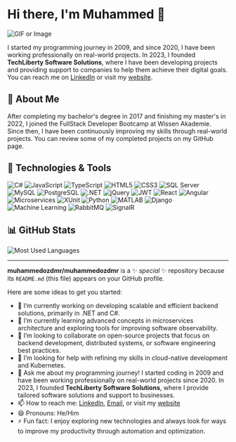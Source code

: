 # Hi there, I'm Muhammed 👋

![GIF or Image](https://i.giphy.com/media/v1.Y2lkPTc5MGI3NjExZzM0NTM1Nm9jNTl0d2UxbzJnMWh6aHVkd3h5bm5xbmxyNHVvZG9mZSZlcD12MV9pbnRlcm5hbF9naWZfYnlfaWQmY3Q9Zw/9W6X9HzEX73VbjR2WV/giphy.gif)

I started my programming journey in 2009, and since 2020, I have been working professionally on real-world projects. In 2023, I founded **TechLiberty Software Solutions**, where I have been developing projects and providing support to companies to help them achieve their digital goals. You can reach me on [LinkedIn](https://www.linkedin.com/in/muhammedozdmr) or visit my [website](http://www.muhammedozdemir.net).

## 📝 About Me
After completing my bachelor's degree in 2017 and finishing my master's in 2022, I joined the FullStack Developer Bootcamp at Wissen Akademie. Since then, I have been continuously improving my skills through real-world projects. You can review some of my completed projects on my GitHub page.

## 🚀 Technologies & Tools
![C#](https://img.shields.io/badge/-C%23-239120?style=flat&logo=c-sharp&logoColor=white)
![JavaScript](https://img.shields.io/badge/-JavaScript-F7DF1E?style=flat&logo=javascript&logoColor=black)
![TypeScript](https://img.shields.io/badge/-TypeScript-007ACC?style=flat&logo=typescript&logoColor=white)
![HTML5](https://img.shields.io/badge/-HTML5-E34F26?style=flat&logo=html5&logoColor=white)
![CSS3](https://img.shields.io/badge/-CSS3-1572B6?style=flat&logo=css3&logoColor=white)
![SQL Server](https://img.shields.io/badge/-Microsoft%20SQL%20Server-CC2927?style=flat&logo=microsoft-sql-server&logoColor=white)
![MySQL](https://img.shields.io/badge/-MySQL-4479A1?style=flat&logo=mysql&logoColor=white)
![PostgreSQL](https://img.shields.io/badge/-PostgreSQL-336791?style=flat&logo=postgresql&logoColor=white)
![.NET](https://img.shields.io/badge/-.NET-5C2D91?style=flat&logo=.net&logoColor=white)
![jQuery](https://img.shields.io/badge/-jQuery-0769AD?style=flat&logo=jquery&logoColor=white)
![JWT](https://img.shields.io/badge/-JWT-000000?style=flat&logo=json-web-tokens&logoColor=white)
![React](https://img.shields.io/badge/-React-61DAFB?style=flat&logo=react&logoColor=black)
![Angular](https://img.shields.io/badge/-Angular-DD0031?style=flat&logo=angular&logoColor=white)
![Microservices](https://img.shields.io/badge/-Microservices-005571?style=flat&logo=microservices&logoColor=white)
![XUnit](https://img.shields.io/badge/-XUnit-5C2D91?style=flat&logo=.net&logoColor=white)
![Python](https://img.shields.io/badge/-Python-3776AB?style=flat&logo=python&logoColor=white)
![MATLAB](https://img.shields.io/badge/-MATLAB-0076A8?style=flat&logo=mathworks&logoColor=white)
![Django](https://img.shields.io/badge/-Django-092E20?style=flat&logo=django&logoColor=white)
![Machine Learning](https://img.shields.io/badge/-Machine%20Learning-10202b?style=flat&logo=databricks&logoColor=white)
![RabbitMQ](https://img.shields.io/badge/-RabbitMQ-FF6600?style=flat&logo=rabbitmq&logoColor=white)
![SignalR](https://img.shields.io/badge/-SignalR-009688?style=flat&logo=signalr&logoColor=white)


## 📊 GitHub Stats

![Most Used Languages](https://github-readme-stats.vercel.app/api/top-langs/?username=muhammedozdmr&layout=compact&theme=dark&langs_count=4)

---

**muhammedozdmr/muhammedozdmr** is a ✨ _special_ ✨ repository because its `README.md` (this file) appears on your GitHub profile.

Here are some ideas to get you started:

- 🔭 I’m currently working on developing scalable and efficient backend solutions, primarily in .NET and C#.
- 🌱 I’m currently learning advanced concepts in microservices architecture and exploring tools for improving software observability.
- 👯 I’m looking to collaborate on open-source projects that focus on backend development, distributed systems, or software engineering best practices.
- 🤔 I’m looking for help with refining my skills in cloud-native development and Kubernetes.
- 💬 Ask me about my programming journey! I started coding in 2009 and have been working professionally on real-world projects since 2020. In 2023, I founded **TechLiberty Software Solutions**, where I provide tailored software solutions and support to businesses.
- 📫 How to reach me: [LinkedIn](https://www.linkedin.com/in/muhammedozdmr), [Email](mailto:info@muhammedozdemir.net), or visit my [website](http://www.muhammedozdemir.net)
- 😄 Pronouns: He/Him
- ⚡ Fun fact: I enjoy exploring new technologies and always look for ways to improve my productivity through automation and optimization.

